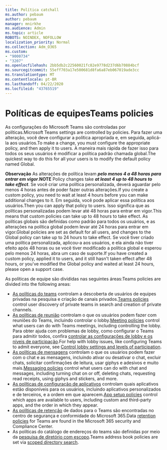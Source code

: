 ```yaml
---
title: Política catchall
ms.author: pebaum
author: pebaum
manager: mnirkhe
ms.audience: Admin
ms.topic: article
ROBOTS: NOINDEX, NOFOLLOW
localization_priority: Normal
ms.collection: Adm_O365
ms.custom:
- "9000734"
- "3207"
ms.openlocfilehash: 2bb5db2c22560021fc82e9778d237d6b70884bcf
ms.sourcegitcommit: 55eff703a17e500681d8fa6a87eb067019ade3cc
ms.translationtype: MT
ms.contentlocale: pt-BR
ms.lasthandoff: 04/22/2020
ms.locfileid: "43765519"
---
```

# <a name="teams-policies"></a><span data-ttu-id="4d3b8-102">Políticas de equipes</span><span class="sxs-lookup"><span data-stu-id="4d3b8-102">Teams policies</span></span>

<span data-ttu-id="4d3b8-103">As configurações do Microsoft Teams são controladas por políticas.</span><span class="sxs-lookup"><span data-stu-id="4d3b8-103">Microsoft Teams settings are controlled by policies.</span></span> <span data-ttu-id="4d3b8-104">Para fazer uma alteração, você deve configurar a política apropriada e, em seguida, aplicá-la aos usuários.</span><span class="sxs-lookup"><span data-stu-id="4d3b8-104">To make a change, you must configure the appropriate policy, and then apply it to users.</span></span> <span data-ttu-id="4d3b8-105">A maneira mais rápida de fazer isso para todos os seus usuários é modificar a política padrão chamada global.</span><span class="sxs-lookup"><span data-stu-id="4d3b8-105">The quickest way to do this for all your users is to modify the default policy named Global.</span></span> 

<span data-ttu-id="4d3b8-106">**Observação** As alterações de política levam ***pelo menos 4 a 48 horas para entrar em vigor***.</span><span class="sxs-lookup"><span data-stu-id="4d3b8-106">**NOTE** Policy changes take ***at least 4 up to 48 hours to take effect***.</span></span> <span data-ttu-id="4d3b8-107">Se você criar uma política personalizada, deverá aguardar pelo menos 4 horas antes de poder fazer outras alterações.</span><span class="sxs-lookup"><span data-stu-id="4d3b8-107">If you create a custom policy, you need to wait at least 4 hours before you can make additional changes to it.</span></span> <span data-ttu-id="4d3b8-108">Em seguida, você pode aplicar essa política aos usuários.</span><span class="sxs-lookup"><span data-stu-id="4d3b8-108">Then you can apply that policy to users.</span></span> <span data-ttu-id="4d3b8-109">Isso significa que as políticas personalizadas podem levar até 48 horas para entrar em vigor.</span><span class="sxs-lookup"><span data-stu-id="4d3b8-109">This means that custom policies can take up to 48 hours to take effect.</span></span> <span data-ttu-id="4d3b8-110">As políticas globais são definidas como padrão para todos os usuários, e as alterações na política global podem levar até 24 horas para entrar em vigor.</span><span class="sxs-lookup"><span data-stu-id="4d3b8-110">Global policies are set as default for all users, and changes to the Global policy can take up to 24 hours to take effect.</span></span> <span data-ttu-id="4d3b8-111">Se você tiver criado uma política personalizada, aplicou-a aos usuários, e ela ainda não tiver efeito após 48 horas ou se você tiver modificado a política global e esperou pelo menos 24 horas, abra um caso de suporte.</span><span class="sxs-lookup"><span data-stu-id="4d3b8-111">If you have created a custom policy, applied it to users, and it still hasn't taken effect after 48 hours, or you've modified the Global policy and waited at least 24 hours, please open a support case.</span></span>

<span data-ttu-id="4d3b8-112">As políticas de equipe são divididas nas seguintes áreas:</span><span class="sxs-lookup"><span data-stu-id="4d3b8-112">Teams policies are divided into the following areas:</span></span>

- <span data-ttu-id="4d3b8-113">[As políticas do teams](https://docs.microsoft.com/MicrosoftTeams/teams-policies) controlam a descoberta de usuários de equipes privadas na pesquisa e criação de canais privados.</span><span class="sxs-lookup"><span data-stu-id="4d3b8-113">[Teams policies](https://docs.microsoft.com/MicrosoftTeams/teams-policies) control user discovery of private teams in search and creation of private channels.</span></span>  
- <span data-ttu-id="4d3b8-114">[As políticas de reunião](https://docs.microsoft.com/microsoftteams/meeting-policies-in-teams) controlam o que os usuários podem fazer com reuniões do Teams, incluindo controlar o lobby.</span><span class="sxs-lookup"><span data-stu-id="4d3b8-114">[Meeting policies](https://docs.microsoft.com/microsoftteams/meeting-policies-in-teams) control what users can do with Teams meetings, including controlling the lobby.</span></span> <span data-ttu-id="4d3b8-115">Para obter ajuda com problemas de lobby, como configurar o Teams para admitir todos, confira [controlar as configurações de lobby e os níveis de participação](https://docs.microsoft.com/alchemyinsights/bypass-lobby).</span><span class="sxs-lookup"><span data-stu-id="4d3b8-115">For help with lobby issues, like configuring Teams to admit everyone, see [Control lobby settings and levels of participation](https://docs.microsoft.com/alchemyinsights/bypass-lobby).</span></span>
- <span data-ttu-id="4d3b8-116">[As políticas de mensagens](https://docs.microsoft.com/microsoftteams/messaging-policies-in-teams) controlam o que os usuários podem fazer com o chat e as mensagens, incluindo ativar ou desativar o chat, excluir chats, solicitar confirmações de leitura, usar giphys e adesivos e muito mais.</span><span class="sxs-lookup"><span data-stu-id="4d3b8-116">[Messaging policies](https://docs.microsoft.com/microsoftteams/messaging-policies-in-teams) control what users can do with chat and messages, including turning chat on or off, deleting chats, requesting read receipts, using giphys and stickers, and more.</span></span>
- <span data-ttu-id="4d3b8-117">[As políticas de configuração de aplicativos](https://docs.microsoft.com/MicrosoftTeams/teams-app-setup-policies) controlam quais aplicativos estão disponíveis para os usuários, incluindo aplicativos personalizados e de terceiros, e a ordem em que aparecem.</span><span class="sxs-lookup"><span data-stu-id="4d3b8-117">[App setup policies](https://docs.microsoft.com/MicrosoftTeams/teams-app-setup-policies) control which apps are available to users, including custom and third-party apps, and the order in which they appear.</span></span>  
- <span data-ttu-id="4d3b8-118">[As políticas de retenção](https://docs.microsoft.com/microsoftteams/retention-policies) de dados para o Teams são encontradas no centro de segurança e conformidade do Microsoft 365.</span><span class="sxs-lookup"><span data-stu-id="4d3b8-118">Data [retention policies](https://docs.microsoft.com/microsoftteams/retention-policies) for Teams are found in the Microsoft 365 security and Compliance Center.</span></span>
- <span data-ttu-id="4d3b8-119">As políticas do catálogo de endereços do teams são definidas por meio da [pesquisa de diretório com escopo](https://docs.microsoft.com/MicrosoftTeams/teams-scoped-directory-search).</span><span class="sxs-lookup"><span data-stu-id="4d3b8-119">Teams address book policies are set via [scoped directory search](https://docs.microsoft.com/MicrosoftTeams/teams-scoped-directory-search).</span></span>